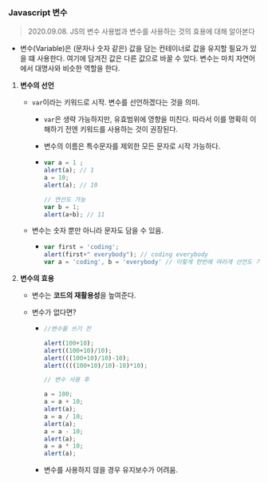 ### Javascript 변수

> 2020.09.08. JS의 변수 사용법과 변수를 사용하는 것의 효용에 대해 알아본다



- 변수(Variable)은 (문자나 숫자 같은) 값을 담는 컨테이너로 값을 유지할 필요가 있을 떄 사용한다. 여기에 담겨진 값은 다른 값으로 바꿀 수 있다. 변수는 마치 자연어에서 대명사와 비슷한 역할을 한다.

  

1. **변수의 선언**

   - `var`이라는 키워드로 시작. 변수를 선언하겠다는 것을 의미.

     - `var`은 생략 가능하지만, 유효범위에 영향을 미친다. 따라서 이를 명확히 이해하기 전엔 키워드를 사용하는 것이 권장된다.

     - 변수의 이름은 특수문자를 제외한 모든 문자로 시작 가능하다.

     - ```js
       var a = 1 ;
       alert(a); // 1
       a = 10;
       alert(a); // 10
       
       // 연산도 가능
       var b = 1;
       alert(a+b); // 11
       ```

   - 변수는 숫자 뿐만 아니라 문자도 담을 수 있음.

     - ```js
       var first = 'coding';
       alert(first+" everybody"); // coding everybody
       var a = 'coding', b = 'everybody' // 이렇게 한번에 여러개 선언도 가능
       ```

     

2. **변수의 효용**

   - 변수는 **코드의 재활용성**을 높여준다. 

   - 변수가 없다면?

     - ```js
       //변수를 쓰기 전
       
       alert(100+10);
       alert((100+10)/10);
       alert(((100+10)/10)-10);
       alert((((100+10)/10)-10)*10);
       
       // 변수 사용 후
       
       a = 100;
       a = a + 10;
       alert(a);
       a = a / 10;
       alert(a);
       a = a - 10;
       alert(a);
       a = a * 10;      
       alert(a);
       ```

     - 변수를 사용하지 않을 경우 유지보수가 어려움.

     